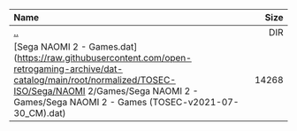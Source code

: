 |Name|Size|
|:---|---:|
|[..](../index.html)|DIR|
|[Sega NAOMI 2 - Games.dat](https://raw.githubusercontent.com/open-retrogaming-archive/dat-catalog/main/root/normalized/TOSEC-ISO/Sega/NAOMI 2/Games/Sega NAOMI 2 - Games/Sega NAOMI 2 - Games (TOSEC-v2021-07-30_CM).dat)|14268|
